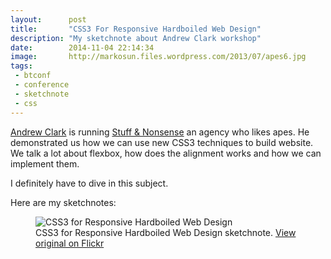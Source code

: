 ```yaml
---
layout:      post
title:       "CSS3 For Responsive Hardboiled Web Design"
description: "My sketchnote about Andrew Clark workshop"
date:        2014-11-04 22:14:34
image:       http://markosun.files.wordpress.com/2013/07/apes6.jpg
tags:
 - btconf
 - conference
 - sketchnote
 - css
---
```


[Andrew Clark](http://www.twitter.com/malarkey) is running [Stuff & Nonsense](http://stuffandnonsense.co.uk) an agency who likes apes. He demonstrated us how we can use new CSS3 techniques to build website. We talk a lot about flexbox, how does the alignment works and how we can implement them.

I definitely have to dive in this subject.

Here are my sketchnotes:

<figure>
  <img src="https://farm6.staticflickr.com/5603/15710114371_239b9011e5.jpg" alt="CSS3 for Responsive Hardboiled Web Design">
  <figcaption>
  CSS3 for Responsive Hardboiled Web Design sketchnote. <a href="https://www.flickr.com/photos/alienlebarge/15710114371">View original on Flickr</a>
  </figcaption>
</figure>
